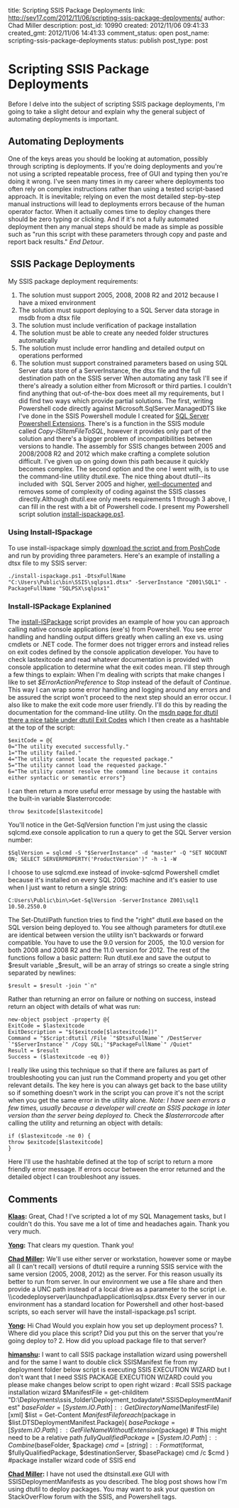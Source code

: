 title: Scripting SSIS Package Deployments
link: http://sev17.com/2012/11/06/scripting-ssis-package-deployments/
author: Chad Miller
description: 
post_id: 10990
created: 2012/11/06 09:41:33
created_gmt: 2012/11/06 14:41:33
comment_status: open
post_name: scripting-ssis-package-deployments
status: publish
post_type: post

# Scripting SSIS Package Deployments

Before I delve into the subject of scripting SSIS package deployments, I'm going to take a slight detour and explain why the general subject of automating deployments is important. 

## Automating Deployments

One of the keys areas you should be looking at automation, possibly through scripting is deployments. If you're doing deployments and you're not using a scripted repeatable process, free of GUI and typing then you're doing it wrong. I've seen many times in my career where deployments too often rely on complex instructions rather than using a tested script-based approach. It is inevitable; relying on even the most detailed step-by-step manual instructions will lead to deployments errors because of the human operator factor. When it actually comes time to deploy changes there should be zero typing or clicking. And if it's not a fully automated deployment then any manual steps should be made as simple as possible such as "run this script with these parameters through copy and paste and report back results." _End Detour_. 

##  SSIS Package Deployments

My SSIS package deployment requirements: 

  1. The solution must support 2005, 2008, 2008 R2 and 2012 because I have a mixed environment
  2. The solution must support deploying to a SQL Server data storage in msdb from a dtsx file
  3. The solution must include verification of package installation
  4. The solution must be able to create any needed folder structures automatically
  5. The solution must include error handling and detailed output on operations performed
  6. The solution must support constrained parameters based on using SQL Server data store of a ServerInstance, the dtsx file and the full destination path on the SSIS server
When automating any task I'll see if there's already a solution either from Microsoft or third parties. I couldn't find anything that out-of-the-box does meet all my requirements, but I did find two ways which provide partial solutions. The first, writing Powershell code directly against Microsoft.SqlServer.ManagedDTS like I've done in the SSIS Powershell module I created for [SQL Server Powershell Extensions](http://sqlpsx.codeplex.com/). There's is a function in the SSIS module called _Copy-ISItemFileToSQL_, however it provides only part of the solution and there's a bigger problem of incompatibilities between versions to handle. The assembly for SSIS changes between 2005 and 2008/2008 R2 and 2012 which make crafting a complete solution difficult. I've given up on going down this path because it quickly becomes complex. The second option and the one I went with, is to use the command-line utility dtutil.exe. The nice thing about dtutil--its included with  SQL Server 2005 and higher, [well-documented](http://msdn.microsoft.com/en-us/library/ms162820.aspx) and removes some of complexity of coding against the SSIS classes directly.Although dtutil.exe only meets requirements 1 through 3 above, I can fill in the rest with a bit of Powershell code. I present my Powershell script solution [install-ispackage.ps1](http://poshcode.org/3745). 

### Using Install-ISpackage

To use install-ispackage simply [download the script and from PoshCode](http://poshcode.org/3745) and run by providing three parameters. Here's an example of installing a dtsx file to my SSIS server: 
    
    
    ./install-ispackage.ps1 -DtsxFullName "C:\Users\Public\bin\SSIS\sqlpsx1.dtsx" -ServerInstance "Z001\SQL1" -PackageFullName "SQLPSX\sqlpsx1"

### Install-ISPackage Explanined

The [install-ISPackage](http://poshcode.org/3745) script provides an example of how you can approach calling native console applications (exe's) from Powershell. You see error handling and handling output differs greatly when calling an exe vs. using cmdlets or .NET code. The former does not trigger errors and instead relies on exit codes defined by the console application developer. You have to check lastexitcode and read whatever documentation is provided with console application to determine what the exit codes mean. I'll step through a few things to explain: When I'm dealing with scripts that make changes I like to set _$ErrorActionPreference_ to _Stop_ instead of the default of _Continue_. This way I can wrap some error handling and logging around any errors and be assured the script won't proceed to the next step should an error occur. I also like to make the exit code more user friendly. I'll do this by reading the documentation for the command-line utility. On the [msdn page for dtutil there a nice table under dtutil Exit Codes](http://msdn.microsoft.com/en-us/library/ms162820.aspx) which I then create as a hashtable at the top of the script: 
    
    
    $exitCode = @{
    0="The utility executed successfully."
    1="The utility failed."
    4="The utility cannot locate the requested package."
    5="The utility cannot load the requested package."
    6="The utility cannot resolve the command line because it contains either syntactic or semantic errors"}

I can then return a more useful error message by using the hastable with the built-in variable $lasterrorcode: 
    
    
    throw $exitcode[$lastexitcode]

You'll notice in the Get-SqlVersion function I'm just using the classic sqlcmd.exe console application to run a query to get the SQL Server version number: 
    
    
    $SqlVersion = sqlcmd -S "$ServerInstance" -d "master" -Q "SET NOCOUNT ON; SELECT SERVERPROPERTY('ProductVersion')" -h -1 -W

I choose to use sqlcmd.exe instead of invoke-sqlcmd Powershell cmdlet because it's installed on every SQL 2005 machine and it's easier to use when I just want to return a single string: 
    
    
    C:Users\Public\bin\>Get-SqlVersion -ServerInstance Z001\sql1
    10.50.2550.0

The Set-DtutilPath function tries to find the "right" dtutil.exe based on the SQL version being deployed to. You see although parameters for dtutil.exe are identical between version the utility isn't backwards or forward compatible. You have to use the 9.0 version for 2005,  the 10.0 version for both 2008 and 2008 R2 and the 11.0 version for 2012. The rest of the functions follow a basic pattern: Run dtutil.exe and save the output to $result variable _$result_ will be an array of strings so create a single string separated by newlines: 
    
    
    $result = $result -join "`n"

Rather than returning an error on failure or nothing on success, instead return an object with details of what was run: 
    
    
    new-object psobject -property @{
    ExitCode = $lastexitcode
    ExitDescription = "$($exitcode[$lastexitcode])"
    Command = "$Script:dtutil /File `"$DtsxFullName`" /DestServer `"$ServerInstance`" /Copy SQL;`"$PackageFullName`" /Quiet"
    Result = $result
    Success = ($lastexitcode -eq 0)}

I really like using this technique so that if there are failures as part of troubleshooting you can just run the Command property and you get other relevant details. The key here is you can always get back to the base utility so if something doesn't work in the script you can prove it's not the script when you get the same error in the utility alone. _Note: I have seen errors a few times, usually because a developer will create an SSIS package in later version than the server being deployed to._ Check the _$lasterrorcode_ after calling the utility and returning an object with details: 
    
    
    if ($lastexitcode -ne 0) {
    throw $exitcode[$lastexitcode]
    }

Here I'll use the hashtable defined at the top of script to return a more friendly error message. If errors occur between the error returned and the detailed object I can troubleshoot any issues.

## Comments

**[Klaas](#302 "2013-02-20 04:27:41"):** Great, Chad ! I've scripted a lot of my SQL Management tasks, but I couldn't do this. You save me a lot of time and headaches again. Thank you very much.

**[Yong](#315 "2013-05-31 09:31:58"):** That clears my question. Thank you!

**[Chad Miller](#314 "2013-05-31 07:34:20"):** We'll use either server or workstation, however some or maybe all (I can't recall) versions of dtutil require a running SSIS service with the same version (2005, 2008, 2012) as the server. For this reason usually its better to run from server. In our environment we use a file share and then provide a UNC path instead of a local drive as a parameter to the script i.e. \\\codedeployserver\launchpad\application\sqlpsx.dtsx Every server in our environment has a standard location for Powershell and other host-based scripts, so each server will have the install-ispackage.ps1 script.

**[Yong](#313 "2013-05-31 00:07:53"):** Hi Chad Would you explain how you set up deployment process? 1\. Where did you place this script? Did you put this on the server that you're going deploy to? 2\. How did you upload package file to that server?

**[himanshu](#340 "2013-07-02 06:14:40"):** I want to call SSIS package installation wizard using powershell and for the same I want to double click SSISManifest fie from my deployment folder below script is executing SSIS EXECUTION WIZARD but I don't want that I need SSIS PACKAGE EXECUTION WIZARD could you please make changes below script to open right wizard : #call SSIS package installation wizard $ManifestFile = get-childitem "D:\Deployments\ssis_folder\Deployment_todaydate\\*.SSISDeploymentManifest" $baseFolder = [System.IO.Path]::GetDirectoryName($ManifestFile) [xml] $list = Get-Content $ManifestFile foreach($package in $list.DTSDeploymentManifest.Package){ $basePackage = [System.IO.Path]::GetFileNameWithoutExtension($package) # This might need to be a relative path $fullyQualifiedPackage = [System.IO.Path]::Combine($baseFolder, $package) $cmd = [string]::Format($format, $fullyQualifiedPackage, $destinationServer, $basePackage) cmd /c $cmd } #package installer wizard code of SSIS end

**[Chad Miller](#341 "2013-07-02 09:09:34"):** I have not used the dtsinstall.exe GUI with SSISDeploymentManifests as you described. The blog post shows how I'm using dtutil to deploy packages. You may want to ask your question on StackOverFlow forum with the SSIS, and Powershell tags.

